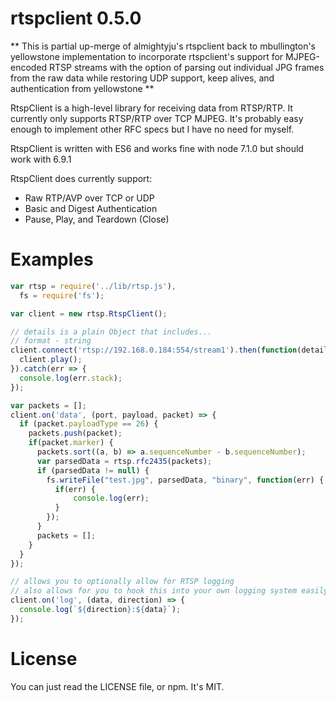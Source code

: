 rtspclient 0.5.0
===

** This is partial up-merge of almightyju's rtspclient back to mbullington's
yellowstone implementation to incorporate rtspclient's support for MJPEG-encoded RTSP 
streams with the option of parsing out individual JPG frames from the raw data while 
restoring UDP support, keep alives, and authentication from yellowstone **

RtspClient is a high-level library for receiving data from RTSP/RTP. It
currently only supports RTSP/RTP over TCP MJPEG. 
It's probably easy enough to implement other RFC specs but I have no need for myself.

RtspClient is written with ES6 and works fine with node 7.1.0 but should work with 6.9.1

RtspClient does currently support:

- Raw RTP/AVP over TCP or UDP
- Basic and Digest Authentication
- Pause, Play, and Teardown (Close)

Examples
===

```js
var rtsp = require('../lib/rtsp.js'),
  fs = require('fs');

var client = new rtsp.RtspClient();

// details is a plain Object that includes...
// format - string
client.connect('rtsp://192.168.0.184:554/stream1').then(function(details) {
  client.play();
}).catch(err => {
  console.log(err.stack);
});

var packets = [];
client.on('data', (port, payload, packet) => {
  if (packet.payloadType == 26) {
    packets.push(packet);
    if(packet.marker) {
      packets.sort((a, b) => a.sequenceNumber - b.sequenceNumber);
      var parsedData = rtsp.rfc2435(packets);
      if (parsedData != null) {
        fs.writeFile("test.jpg", parsedData, "binary", function(err) {
          if(err) {
              console.log(err);
          }
        });
      }
      packets = [];
    } 
  }
});

// allows you to optionally allow for RTSP logging
// also allows for you to hook this into your own logging system easily
client.on('log', (data, direction) => {
  console.log(`${direction}:${data}`);
});
```

License
===

You can just read the LICENSE file, or npm. It's MIT.